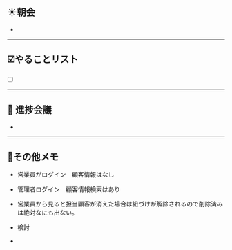 ## **☀️**朝会

- 

---
## ☑️やることリスト

- [ ]  


---
## 📌 進捗会議

- 


---
## 📝その他メモ

- 営業員がログイン　顧客情報はなし
- 管理者ログイン　顧客情報検索はあり
- 営業員から見ると担当顧客が消えた場合は紐づけが解除されるので削除済みは絶対なにも出ない。
  
- 検討
- 